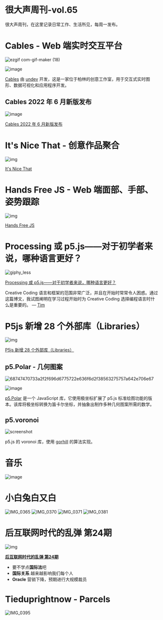 # 很大声周刊-vol.65
很大声周刊，在这里记录日常工作、生活所见，每周一发布。

# Cables - Web 端实时交互平台
![ezgif com-gif-maker (18)](https://user-images.githubusercontent.com/20842136/183248327-22575949-14b6-4cbb-90d9-56ac034fa6c4.gif)

![image](https://user-images.githubusercontent.com/20842136/183246721-c85271bd-3375-4c3e-afb0-d2e7ea0ebf5c.png)

[Cables](https://cables.gl/) 由 [undev](https://undev.studio/) 开发，这是一家位于柏林的创意工作室，用于交互式实时图形、数据可视化和应用程序开发。

## Cables 2022 年 6 月新版发布
![image](https://user-images.githubusercontent.com/20842136/183248101-cec7dfc9-645b-4b2b-afef-6afd409a4999.png)

[Cables 2022 年 6 月新版发布](https://blog.cables.gl/2022/06/07/june-2022-release/)

# It's Nice That - 创意作品聚合
![img](https://user-images.githubusercontent.com/20842136/183246820-fa065fee-1dd8-4ba0-88fc-d84f09e7e35d.png)

[It's Nice That](https://www.itsnicethat.com/)

# Hands Free JS - Web 端面部、手部、姿势跟踪
![img](https://user-images.githubusercontent.com/20842136/183246863-5ec07f30-4497-44d6-b38d-0e52895e6fd9.png)

[Hands Free JS](https://handsfreejs.netlify.app/)

# Processing 或 p5.js——对于初学者来说，哪种语言更好？
![giphy_less](https://user-images.githubusercontent.com/20842136/183247723-8dfad719-69b5-43ae-b49c-3da268bf7427.gif)

[Processing 或 p5.js——对于初学者来说，哪种语言更好？](https://timrodenbroeker.de/processing-or-p5/)

Creative Coding 语言和框架的范围非常广泛，并且在开始时常常令人困惑。通过这篇博文，我试图阐明在学习过程开始时为 Creative Coding 选择编程语言时什么是重要的。 — [Tim](https://timrodenbroeker.de/)

# P5js 新增 28 个外部库（Libraries）
![img](https://user-images.githubusercontent.com/20842136/183247919-14d77cf0-cc1c-47ab-84b1-ec819e277826.png)

[P5js 新增 28 个外部库（Libraries）](https://p5js.org/zh-Hans/libraries/)

## p5.Polar - 几何图案
![68747470733a2f2f696d6775722e636f6d2f38563275757a642e706e67](https://user-images.githubusercontent.com/20842136/183247989-46afa5b2-ebb2-4e19-9c6a-7c090185500e.png)

![image](https://user-images.githubusercontent.com/20842136/183248019-0d8b380c-011c-43cb-a589-961df5efb974.png)

[p5.Polar](https://github.com/liz-peng/p5.Polar) 是一个 JavaScript 库，它使用极坐标扩展了 p5.js 标准绘图功能的版本。该库将极坐标转换为笛卡尔坐标，并抽象出制作多种几何图案所需的数学。

## p5.voronoi
![screenshot](https://user-images.githubusercontent.com/20842136/183248201-cda7fd66-28ce-4b4b-97de-f64a4800883c.png)

p5.j​​s 的 voronoi 库，使用 [gorhill](https://github.com/gorhill/Javascript-Voronoi) 的算法实现。

# 音乐
![image](https://user-images.githubusercontent.com/20842136/183256175-e4c44e7b-bccc-44e5-906d-24008a925c49.png)

# 小白兔白又白
![IMG_0365](https://user-images.githubusercontent.com/20842136/183248640-9d43866e-29f1-4239-aa3c-7e99f5b59987.jpeg)
![IMG_0370](https://user-images.githubusercontent.com/20842136/183248648-7e2c66d9-1179-4b6b-954a-9e27c1e3c306.jpeg)
![IMG_0371](https://user-images.githubusercontent.com/20842136/183248646-37346ca1-e0d3-4160-836f-1bdbb476b2d4.jpeg)
![IMG_0381](https://user-images.githubusercontent.com/20842136/183248641-8b8e399a-91a6-4170-871a-551d156ca864.jpeg)

# 后互联网时代的乱弹 第24期
![img](https://user-images.githubusercontent.com/20842136/183296057-2bb7967f-05d2-46e4-9def-505b3793d2c3.png)

**[后互联网时代的乱弹 第24期](https://www.bilibili.com/video/BV1XF411A7sJ?spm_id_from=444.41.list.card_archive.click&vd_source=6c68891752436b0097051bf700e169a9)**
- 要不学点**国际法**吧
- **国际关系** 越来越影响我们每个人
- **Oracle** 营销下降，预期进行大规模裁员

# Tieduprightnow - Parcels
![IMG_0395](https://user-images.githubusercontent.com/20842136/183295969-ecca7964-6a5a-46f9-bb65-24560629c4f2.JPG)
